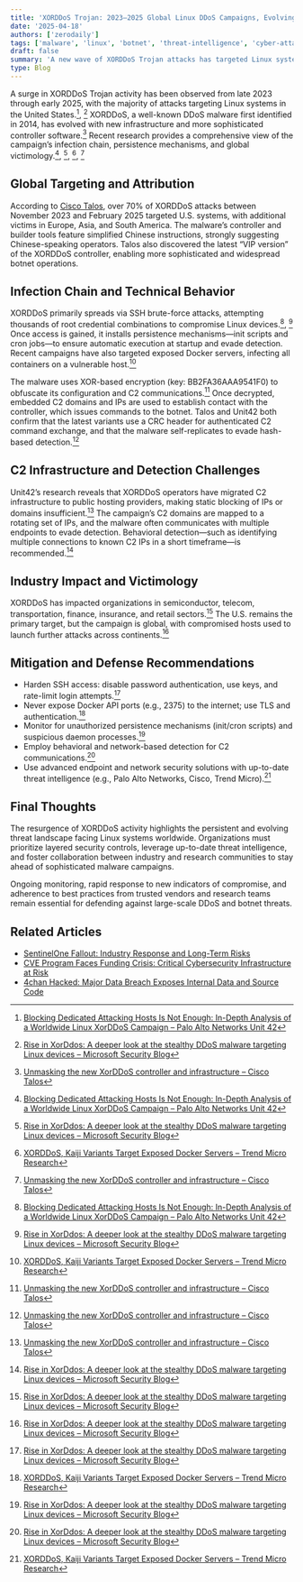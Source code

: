 ```yaml
---
title: 'XORDDoS Trojan: 2023–2025 Global Linux DDoS Campaigns, Evolving Infrastructure, and U.S. Targeting'
date: '2025-04-18'
authors: ['zerodaily']
tags: ['malware', 'linux', 'botnet', 'threat-intelligence', 'cyber-attack']
draft: false
summary: 'A new wave of XORDDoS Trojan attacks has targeted Linux systems worldwide, with a dramatic rise in U.S. victims and evolving command-and-control infrastructure. Here’s what defenders need to know about infection vectors, persistence, and mitigation.'
type: Blog
---
```


A surge in XORDDoS Trojan activity has been observed from late 2023 through early 2025, with the majority of attacks targeting Linux systems in the United States.[^1], [^2] XORDDoS, a well-known DDoS malware first identified in 2014, has evolved with new infrastructure and more sophisticated controller software.[^4] Recent research provides a comprehensive view of the campaign’s infection chain, persistence mechanisms, and global victimology.[^1], [^2], [^3], [^4]

## Global Targeting and Attribution

According to [Cisco Talos](https://blog.talosintelligence.com/unmasking-the-new-xorddos-controller-and-infrastructure/), over 70% of XORDDoS attacks between November 2023 and February 2025 targeted U.S. systems, with additional victims in Europe, Asia, and South America. The malware’s controller and builder tools feature simplified Chinese instructions, strongly suggesting Chinese-speaking operators. Talos also discovered the latest “VIP version” of the XORDDoS controller, enabling more sophisticated and widespread botnet operations.

## Infection Chain and Technical Behavior

XORDDoS primarily spreads via SSH brute-force attacks, attempting thousands of root credential combinations to compromise Linux devices.[^1], [^2] Once access is gained, it installs persistence mechanisms—init scripts and cron jobs—to ensure automatic execution at startup and evade detection. Recent campaigns have also targeted exposed Docker servers, infecting all containers on a vulnerable host.[^3]

The malware uses XOR-based encryption (key: BB2FA36AAA9541F0) to obfuscate its configuration and C2 communications.[^4] Once decrypted, embedded C2 domains and IPs are used to establish contact with the controller, which issues commands to the botnet. Talos and Unit42 both confirm that the latest variants use a CRC header for authenticated C2 command exchange, and that the malware self-replicates to evade hash-based detection.[^4]

## C2 Infrastructure and Detection Challenges

Unit42’s research reveals that XORDDoS operators have migrated C2 infrastructure to public hosting providers, making static blocking of IPs or domains insufficient.[^4] The campaign’s C2 domains are mapped to a rotating set of IPs, and the malware often communicates with multiple endpoints to evade detection. Behavioral detection—such as identifying multiple connections to known C2 IPs in a short timeframe—is recommended.[^2]

## Industry Impact and Victimology

XORDDoS has impacted organizations in semiconductor, telecom, transportation, finance, insurance, and retail sectors.[^2] The U.S. remains the primary target, but the campaign is global, with compromised hosts used to launch further attacks across continents.[^2]

## Mitigation and Defense Recommendations

- Harden SSH access: disable password authentication, use keys, and rate-limit login attempts.[^2]
- Never expose Docker API ports (e.g., 2375) to the internet; use TLS and authentication.[^3]
- Monitor for unauthorized persistence mechanisms (init/cron scripts) and suspicious daemon processes.[^2]
- Employ behavioral and network-based detection for C2 communications.[^2]
- Use advanced endpoint and network security solutions with up-to-date threat intelligence (e.g., Palo Alto Networks, Cisco, Trend Micro).[^3]

## Final Thoughts

The resurgence of XORDDoS activity highlights the persistent and evolving threat landscape facing Linux systems worldwide. Organizations must prioritize layered security controls, leverage up-to-date threat intelligence, and foster collaboration between industry and research communities to stay ahead of sophisticated malware campaigns.

Ongoing monitoring, rapid response to new indicators of compromise, and adherence to best practices from trusted vendors and research teams remain essential for defending against large-scale DDoS and botnet threats.

## Related Articles

- [SentinelOne Fallout: Industry Response and Long-Term Risks](/blog/2025-04-17-sentinelone-fallout)
- [CVE Program Faces Funding Crisis: Critical Cybersecurity Infrastructure at Risk](/blog/2025-04-16-cve-program-funding-crisis)
- [4chan Hacked: Major Data Breach Exposes Internal Data and Source Code](/blog/2025-04-16-4chan-hack)

[^1]: [Blocking Dedicated Attacking Hosts Is Not Enough: In-Depth Analysis of a Worldwide Linux XorDDoS Campaign – Palo Alto Networks Unit 42](https://unit42.paloaltonetworks.com/new-linux-xorddos-trojan-campaign-delivers-malware/)
[^2]: [Rise in XorDdos: A deeper look at the stealthy DDoS malware targeting Linux devices – Microsoft Security Blog](https://www.microsoft.com/security/blog/2022/05/19/rise-in-xorddos-a-deeper-look-at-the-stealthy-ddos-malware-targeting-linux-devices/)
[^3]: [XORDDoS, Kaiji Variants Target Exposed Docker Servers – Trend Micro Research](https://www.trendmicro.com/en_us/research/20/f/xorddos-kaiji-botnet-malware-variants-target-exposed-docker-servers.html)
[^4]: [Unmasking the new XorDDoS controller and infrastructure – Cisco Talos](https://blog.talosintelligence.com/unmasking-the-new-xorddos-controller-and-infrastructure/)
